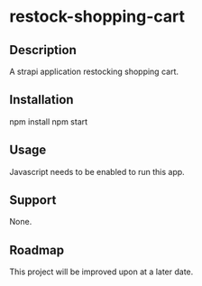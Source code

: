 # restock-shopping-cart
## Description
A strapi application restocking shopping cart.
## Installation
npm install
npm start
## Usage
Javascript needs to be enabled to run this app.
## Support
None.
## Roadmap
This project will be improved upon at a later date.

